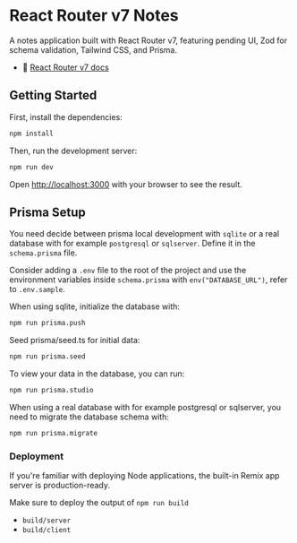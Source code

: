 # React Router v7 Notes

A notes application built with React Router v7, featuring pending UI, Zod for schema validation, Tailwind CSS, and Prisma.

- 📖 [React Router v7 docs](https://reactrouter.com/dev/start/framework/installation)

## Getting Started

First, install the dependencies:

```bash
npm install
```

Then, run the development server:

```bash
npm run dev
```

Open [http://localhost:3000](http://localhost:3000) with your browser to see the result.

## Prisma Setup

You need decide between prisma local development with `sqlite` or a real database with for example `postgresql` or `sqlserver`. Define it in the `schema.prisma` file.

Consider adding a `.env` file to the root of the project and use the environment variables inside `schema.prisma` with `env("DATABASE_URL")`, refer to `.env.sample`.

When using sqlite, initialize the database with:

```bash
npm run prisma.push
```

Seed prisma/seed.ts for initial data:

```sh
npm run prisma.seed
```

To view your data in the database, you can run:

```bash
npm run prisma.studio
```

When using a real database with for example postgresql or sqlserver, you need to migrate the database schema with:

```bash
npm run prisma.migrate
```

### Deployment

If you're familiar with deploying Node applications, the built-in Remix app server is production-ready.

Make sure to deploy the output of `npm run build`

- `build/server`
- `build/client`
